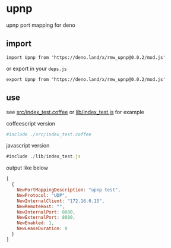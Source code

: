 # upnp

upnp port mapping for deno

## import

```
import Upnp from 'https://deno.land/x/rmw_upnp@0.0.2/mod.js'
```

or export in your `deps.js`

```
export Upnp from 'https://deno.land/x/rmw_upnp@0.0.2/mod.js'
```

## use

see [src/index_test.coffee](./src/index_test.coffee) or [lib/index_test.js](./lib/index_test.js)  for example

coffeescript version

```coffee
#include ./src/index_test.coffee
```


javascript version

```javascript
#include ./lib/index_test.js
```

output like below

```javascript
[
  {
    NewPortMappingDescription: "upnp test",
    NewProtocol: "UDP",
    NewInternalClient: "172.16.0.15",
    NewRemoteHost: "",
    NewInternalPort: 8080,
    NewExternalPort: 8080,
    NewEnabled: 1,
    NewLeaseDuration: 0
  }
]
```
